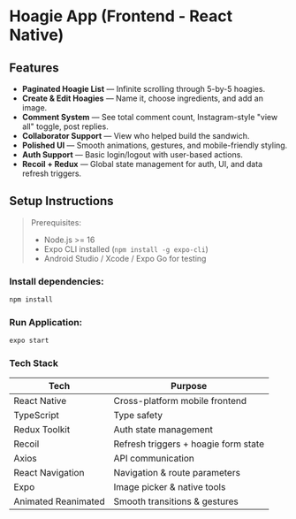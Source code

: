 # Hoagie App (Frontend - React Native)

## Features

- **Paginated Hoagie List** — Infinite scrolling through 5-by-5 hoagies.
- **Create & Edit Hoagies** — Name it, choose ingredients, and add an image.
- **Comment System** — See total comment count, Instagram-style "view all" toggle, post replies.
- **Collaborator Support** — View who helped build the sandwich.
- **Polished UI** — Smooth animations, gestures, and mobile-friendly styling.
- **Auth Support** — Basic login/logout with user-based actions.
- **Recoil + Redux** — Global state management for auth, UI, and data refresh triggers.

## Setup Instructions

> Prerequisites:
>
> - Node.js >= 16
> - Expo CLI installed (`npm install -g expo-cli`)
> - Android Studio / Xcode / Expo Go for testing

### Install dependencies:

```bash
npm install
```

### Run Application:

```bash
expo start
```

### Tech Stack

| Tech                | Purpose                              |
| ------------------- | ------------------------------------ |
| React Native        | Cross-platform mobile frontend       |
| TypeScript          | Type safety                          |
| Redux Toolkit       | Auth state management                |
| Recoil              | Refresh triggers + hoagie form state |
| Axios               | API communication                    |
| React Navigation    | Navigation & route parameters        |
| Expo                | Image picker & native tools          |
| Animated Reanimated | Smooth transitions & gestures        |
